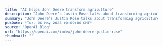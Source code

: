 ```yaml
---
title: "AI helps John Deere transform agriculture"
description: "John Deere’s Justin Rose talks about transforming agriculture with AI and shares how the company is scaling innovation to help farmers work smarter, more efficiently, and sustainably."
summary: "John Deere’s Justin Rose talks about transforming agriculture with AI and shares how the company is scaling innovation to help farmers work smarter, more efficiently, and sustainably."
pubDate: "Tue, 06 May 2025 00:00:00 GMT"
source: "OpenAI Blog"
url: "https://openai.com/index/john-deere-justin-rose"
thumbnail: ""
---
```


